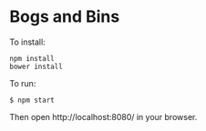 # Bogs and Bins

To install:

```shell
npm install
bower install
```

To run:

```shell
$ npm start
```

Then open http://localhost:8080/ in your browser.